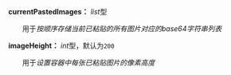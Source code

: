 **currentPastedImages：** *list*型

　　用于*按顺序存储当前已粘贴的所有图片对应的base64字符串列表*

**imageHeight：** *int*型，默认为`200`

　　用于*设置容器中每张已粘贴图片的像素高度*